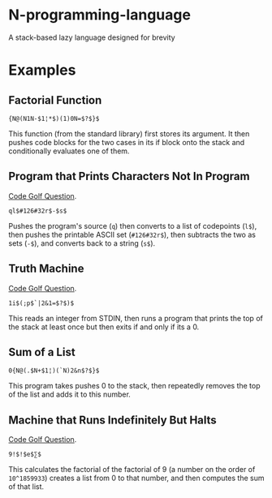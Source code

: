 # N-programming-language
A stack-based lazy language designed for brevity

# Examples

## Factorial Function

```N
{N@(N1N-$1¦*$)(1)0N=$?$}$
```

This function (from the standard library) first stores its argument. It then pushes code blocks for the two cases in its if block onto the stack and conditionally evaluates one of them.

## Program that Prints Characters Not In Program

[Code Golf Question](http://codegolf.stackexchange.com/questions/12368/print-every-character-your-program-doesnt-have/12373).

```N
ql$#126#32r$-$s$
```

Pushes the program's source (`q`) then converts to a list of codepoints (`l$`), then pushes the printable ASCII set (`#126#32r$`), then subtracts the two as sets (`-$`), and converts back to a string (`s$`).

## Truth Machine

[Code Golf Question](http://codegolf.stackexchange.com/questions/62732/implement-a-truth-machine).

```N
1i$(;p$`|2&1=$?$)$
```

This reads an integer from STDIN, then runs a program that prints the top of the stack at least once but then exits if and only if its a 0.

## Sum of a List

```N
0{N@(.$N+$1¦)(`N)2&n$?$}$
```

This program takes pushes 0 to the stack, then repeatedly removes the top of the list and adds it to this number.

## Machine that Runs Indefinitely But Halts

[Code Golf Question](http://codegolf.stackexchange.com/questions/36747/if-a-program-terminates-and-there-is-no-one-to-see-it-does-it-halt).

```N
9!$!$e$∑$
```

This calculates the factorial of the factorial of 9 (a number on the order of `10^1859933`) creates a list from 0 to that number, and then computes the sum of that list.
